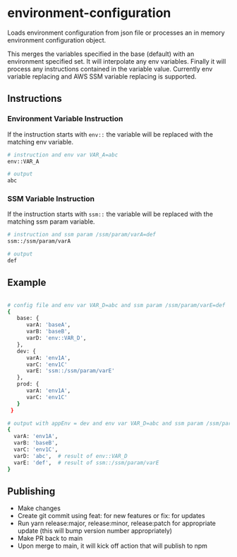 # environment-configuration

Loads environment configuration from json file or processes an in memory environment configuration object.

This merges the variables specified in the base (default) with an environment specified set. It will interpolate any env variables. Finally it will process any instructions contained in the variable value. Currently env variable replacing and AWS SSM variable replacing is supported.

## Instructions

### Environment Variable Instruction

If the instruction starts with `env::` the variable will be replaced with the matching env variable.

```bash
# instruction and env var VAR_A=abc
env::VAR_A

# output
abc
```

### SSM Variable Instruction

If the instruction starts with `ssm::` the variable will be replaced with the matching ssm param variable.

```bash
# instruction and ssm param /ssm/param/varA=def
ssm::/ssm/param/varA

# output
def
```

## Example

```bash

# config file and env var VAR_D=abc and ssm param /ssm/param/varE=def
{
   base: {
      varA: 'baseA',
      varB: 'baseB',
      varD: 'env::VAR_D',
   },
   dev: {
      varA: 'env1A',
      varC: 'env1C'
      varE: 'ssm::/ssm/param/varE'
   },
   prod: {
      varA: 'env1A',
      varC: 'env1C'
   }
 }

# output with appEnv = dev and env var VAR_D=abc and ssm param /ssm/param/varE=def
{
  varA: 'env1A',
  varB: 'baseB',
  varC: 'env1C',
  varD: 'abc',  # result of env::VAR_D
  varE: 'def',  # result of ssm::/ssm/param/varE
}
```

## Publishing

- Make changes
- Create git commit using feat: for new features or fix: for updates
- Run yarn release:major, release:minor, release:patch for appropriate update (this will bump version number appropriately)
- Make PR back to main
- Upon merge to main, it will kick off action that will publish to npm
